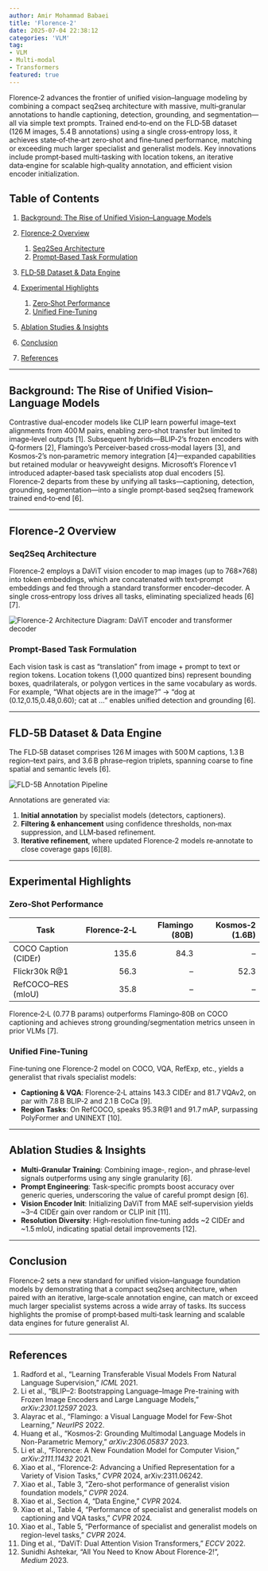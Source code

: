 ```yaml
---
author: Amir Mohammad Babaei
title: 'Florence-2'
date: 2025-07-04 22:38:12
categories: 'VLM'
tag: 
- VLM
- Multi-modal
- Transformers
featured: true
---
```


Florence‑2 advances the frontier of unified vision–language modeling by combining a compact seq2seq architecture with massive, multi‑granular annotations to handle captioning, detection, grounding, and segmentation—all via simple text prompts. Trained end‑to‑end on the FLD‑5B dataset (126 M images, 5.4 B annotations) using a single cross‑entropy loss, it achieves state‑of‑the‑art zero‑shot and fine‑tuned performance, matching or exceeding much larger specialist and generalist models. Key innovations include prompt‑based multi‑tasking with location tokens, an iterative data‑engine for scalable high‑quality annotation, and efficient vision encoder initialization.

## Table of Contents

1. [Background: The Rise of Unified Vision–Language Models](#background-the-rise-of-unified-visionlanguage-models)
2. [Florence‑2 Overview](#florence-2-overview)

   1. [Seq2Seq Architecture](#seq2seq-architecture)
   2. [Prompt‑Based Task Formulation](#prompt-based-task-formulation)
3. [FLD‑5B Dataset & Data Engine](#fld-5b-dataset--data-engine)
4. [Experimental Highlights](#experimental-highlights)

   1. [Zero‑Shot Performance](#zero-shot-performance)
   2. [Unified Fine‑Tuning](#unified-fine-tuning)
5. [Ablation Studies & Insights](#ablation-studies--insights)
6. [Conclusion](#conclusion)
7. [References](#references)

---

## Background: The Rise of Unified Vision–Language Models

Contrastive dual‑encoder models like CLIP learn powerful image–text alignments from 400 M pairs, enabling zero‑shot transfer but limited to image‑level outputs \[1]. Subsequent hybrids—BLIP‑2’s frozen encoders with Q‑formers \[2], Flamingo’s Perceiver‑based cross‑modal layers \[3], and Kosmos‑2’s non‑parametric memory integration \[4]—expanded capabilities but retained modular or heavyweight designs. Microsoft’s Florence v1 introduced adapter‑based task specialists atop dual encoders \[5]. Florence‑2 departs from these by unifying all tasks—captioning, detection, grounding, segmentation—into a single prompt‑based seq2seq framework trained end‑to‑end \[6].

---

## Florence‑2 Overview

### Seq2Seq Architecture

Florence‑2 employs a DaViT vision encoder to map images (up to 768×768) into token embeddings, which are concatenated with text‑prompt embeddings and fed through a standard transformer encoder–decoder. A single cross‑entropy loss drives all tasks, eliminating specialized heads \[6]\[7].

<!-- {% asset_img florence2_arch_overview.png "Florence-2 Architecture Diagram: DaViT encoder and transformer decoder" %} -->
![Florence-2 Architecture Diagram: DaViT encoder and transformer decoder](florence2_arch_overview.png)

### Prompt‑Based Task Formulation

Each vision task is cast as “translation” from image + prompt to text or region tokens. Location tokens (1,000 quantized bins) represent bounding boxes, quadrilaterals, or polygon vertices in the same vocabulary as words. For example, “What objects are in the image?” → “dog at (0.12,0.15,0.48,0.60); cat at …” enables unified detection and grounding \[6].

---

## FLD‑5B Dataset & Data Engine

The FLD‑5B dataset comprises 126 M images with 500 M captions, 1.3 B region–text pairs, and 3.6 B phrase–region triplets, spanning coarse to fine spatial and semantic levels \[6].

![FLD-5B Annotation Pipeline](florence2_annotation_pipeline.png)

Annotations are generated via:

1. **Initial annotation** by specialist models (detectors, captioners).
2. **Filtering & enhancement** using confidence thresholds, non‑max suppression, and LLM‑based refinement.
3. **Iterative refinement**, where updated Florence‑2 models re‑annotate to close coverage gaps \[6]\[8].

---

## Experimental Highlights

### Zero‑Shot Performance

| Task                 | Florence‑2‑L | Flamingo (80B) | Kosmos‑2 (1.6B) |
| -------------------- | -----------: | -------------: | --------------: |
| COCO Caption (CIDEr) |        135.6 |           84.3 |               – |
| Flickr30k R\@1       |         56.3 |              – |            52.3 |
| RefCOCO–RES (mIoU)   |         35.8 |              – |               – |

Florence‑2‑L (0.77 B params) outperforms Flamingo‑80B on COCO captioning and achieves strong grounding/segmentation metrics unseen in prior VLMs \[7].

### Unified Fine‑Tuning

Fine‑tuning one Florence‑2 model on COCO, VQA, RefExp, etc., yields a generalist that rivals specialist models:

* **Captioning & VQA**: Florence‑2‑L attains 143.3 CIDEr and 81.7 VQAv2, on par with 7.8 B BLIP‑2 and 2.1 B CoCa \[9].
* **Region Tasks**: On RefCOCO, speaks 95.3 R\@1 and 91.7 mAP, surpassing PolyFormer and UNINEXT \[10].

---

## Ablation Studies & Insights

* **Multi‑Granular Training**: Combining image‑, region‑, and phrase‑level signals outperforms using any single granularity \[6].
* **Prompt Engineering**: Task‑specific prompts boost accuracy over generic queries, underscoring the value of careful prompt design \[6].
* **Vision Encoder Init**: Initializing DaViT from MAE self‑supervision yields \~3–4 CIDEr gain over random or CLIP init \[11].
* **Resolution Diversity**: High‑resolution fine‑tuning adds \~2 CIDEr and \~1.5 mIoU, indicating spatial detail improvements \[12].

---

## Conclusion

Florence‑2 sets a new standard for unified vision–language foundation models by demonstrating that a compact seq2seq architecture, when paired with an iterative, large‑scale annotation engine, can match or exceed much larger specialist systems across a wide array of tasks. Its success highlights the promise of prompt‑based multi‑task learning and scalable data engines for future generalist AI.

---

## References

1. Radford et al., “Learning Transferable Visual Models From Natural Language Supervision,” *ICML* 2021.
2. Li et al., “BLIP–2: Bootstrapping Language–Image Pre-training with Frozen Image Encoders and Large Language Models,” *arXiv:2301.12597* 2023.
3. Alayrac et al., “Flamingo: a Visual Language Model for Few-Shot Learning,” *NeurIPS* 2022.
4. Huang et al., “Kosmos‑2: Grounding Multimodal Language Models in Non-Parametric Memory,” *arXiv:2306.05837* 2023.
5. Li et al., “Florence: A New Foundation Model for Computer Vision,” *arXiv:2111.11432* 2021.
6. Xiao et al., “Florence‑2: Advancing a Unified Representation for a Variety of Vision Tasks,” *CVPR* 2024, arXiv:2311.06242.
7. Xiao et al., Table 3, “Zero-shot performance of generalist vision foundation models,” *CVPR* 2024.
8. Xiao et al., Section 4, “Data Engine,” *CVPR* 2024.
9. Xiao et al., Table 4, “Performance of specialist and generalist models on captioning and VQA tasks,” *CVPR* 2024.
10. Xiao et al., Table 5, “Performance of specialist and generalist models on region-level tasks,” *CVPR* 2024.
11. Ding et al., “DaViT: Dual Attention Vision Transformers,” *ECCV* 2022.
12. Sunidhi Ashtekar, “All You Need to Know About Florence‑2!”, *Medium* 2023.
